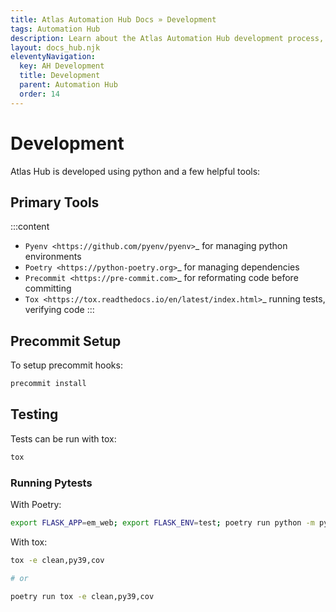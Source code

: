 ```yaml
---
title: Atlas Automation Hub Docs » Development
tags: Automation Hub
description: Learn about the Atlas Automation Hub development process, and how to test the code.
layout: docs_hub.njk
eleventyNavigation:
  key: AH Development
  title: Development
  parent: Automation Hub
  order: 14
---
```


# Development

Atlas Hub is developed using python and a few helpful tools:

## Primary Tools

:::content
- `Pyenv <https://github.com/pyenv/pyenv>`_ for managing python environments
- `Poetry <https://python-poetry.org>`_ for managing dependencies
- `Precommit <https://pre-commit.com>`_  for reformating code before committing
- `Tox <https://tox.readthedocs.io/en/latest/index.html>`_  running tests, verifying code
:::

## Precommit Setup

To setup precommit hooks:

``` bash
precommit install
```

## Testing

Tests can be run with tox:

``` bash
tox
```

### Running Pytests

With Poetry:

``` bash
export FLASK_APP=em_web; export FLASK_ENV=test; poetry run python -m pytest --disable-warnings
```

With tox:

``` bash
tox -e clean,py39,cov

# or 

poetry run tox -e clean,py39,cov
```
